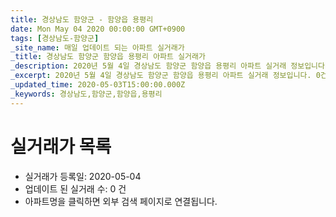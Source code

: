 ```yaml
---
title: 경상남도 함양군 - 함양읍 용평리
date: Mon May 04 2020 00:00:00 GMT+0900
tags: [경상남도-함양군]
_site_name: 매일 업데이트 되는 아파트 실거래가
_title: 경상남도 함양군 함양읍 용평리 아파트 실거래가
_description: 2020년 5월 4일 경상남도 함양군 함양읍 용평리 아파트 실거래 정보입니다. 0건 아파트 정보가 있습니다.
_excerpt: 2020년 5월 4일 경상남도 함양군 함양읍 용평리 아파트 실거래 정보입니다. 0건 아파트 정보가 있습니다.
_updated_time: 2020-05-03T15:00:00.000Z
_keywords: 경상남도,함양군,함양읍,용평리
---
```






# 실거래가 목록
- 실거래가 등록일: 2020-05-04
- 업데이트 된 실거래 수: 0 건
- 아파트명을 클릭하면 외부 검색 페이지로 연결됩니다.




